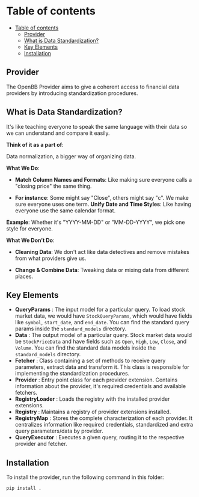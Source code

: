 # Table of contents

- [Table of contents](#table-of-contents)
  - [Provider](#provider)
  - [What is Data Standardization?](#what-is-data-standardization)
  - [Key Elements](#key-elements)
  - [Installation](#installation)

## Provider

The OpenBB Provider aims to give a coherent access to financial data providers by introducing standardization procedures.

## What is Data Standardization?

It's like teaching everyone to speak the same language with their data so we can understand and compare it easily.

**Think of it as a part of**:

Data normalization, a bigger way of organizing data.

**What We Do**:

- **Match Column Names and Formats**: Like making sure everyone calls a "closing price" the same thing.

- **For instance**: Some might say "Close", others might say "c". We make sure everyone uses one term.
**Unify Date and Time Styles**: Like having everyone use the same calendar format.

**Example**: Whether it's "YYYY-MM-DD" or "MM-DD-YYYY", we pick one style for everyone.

**What We Don’t Do**:

- **Cleaning Data**: We don't act like data detectives and remove mistakes from what providers give us.

- **Change & Combine Data**: Tweaking data or mixing data from different places.

## Key Elements

- **QueryParams** : The input model for a particular query. To load stock market data, we would have `StockQueryParams`, which would have fields like `symbol`, `start_date`, and `end_date`. You can find the standard query params inside the `standard_models` directory.
- **Data** : The output model of a particular query. Stock market data would be `StockPriceData` and have fields such as `Open`, `High`, `Low`, `Close`, and `Volume`. You can find the standard data models inside the `standard_models` directory.
- **Fetcher** : Class containing a set of methods to receive query parameters, extract data and transform it. This class is responsible for implementing the standardization procedures.
- **Provider** : Entry point class for each provider extension. Contains information about the provider, it's required credentials and available fetchers.
- **RegistryLoader** : Loads the registry with the installed provider extensions.
- **Registry** : Maintains a registry of provider extensions installed.
- **RegistryMap** : Stores the complete characterization of each provider. It centralizes information like required credentials, standardized and extra query parameters/data by provider.
- **QueryExecutor** : Executes a given query, routing it to the respective provider and fetcher.

## Installation

To install the provider, run the following command in this folder:

```bash
pip install .
```
